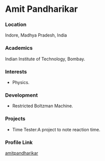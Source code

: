 # Amit Pandharikar

### Location

Indore, Madhya Pradesh, India

### Academics

Indian Institute of Technology, Bombay.

### Interests

- Physics.

### Development

- Restricted Boltzman Machine.


### Projects

- Time Tester:A project to note reaction time.

### Profile Link

[amitpandharikar](https://github.com/amitpandharikar)